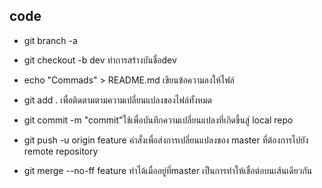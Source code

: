 ## code
 * git branch -a  

 * git checkout -b dev ทำการสร้างบันชื่อdev
 
* echo "Commads" > README.md เขียนข้อความลงให้ไฟล์

* git add . เพื่อติดตามตามความเปลี่ยนแปลงของไฟล์ทั้งหมด

 * git commit -m "commit"ใช้เพื่อบันทึกความเปลี่ยนแปลงที่เกิดขึ้นสู่ local repo
 
* git push -u origin feature คำสั่งเพื่อส่งการเปลี่ยนแปลงของ master ที่ต้องการไปยัง remote repository

 * git merge --no-ff feature ทำได้เมื่ออยู่ที่master เป็นการทำให้เชื่อต่อบนเส้นเดียวกัน
